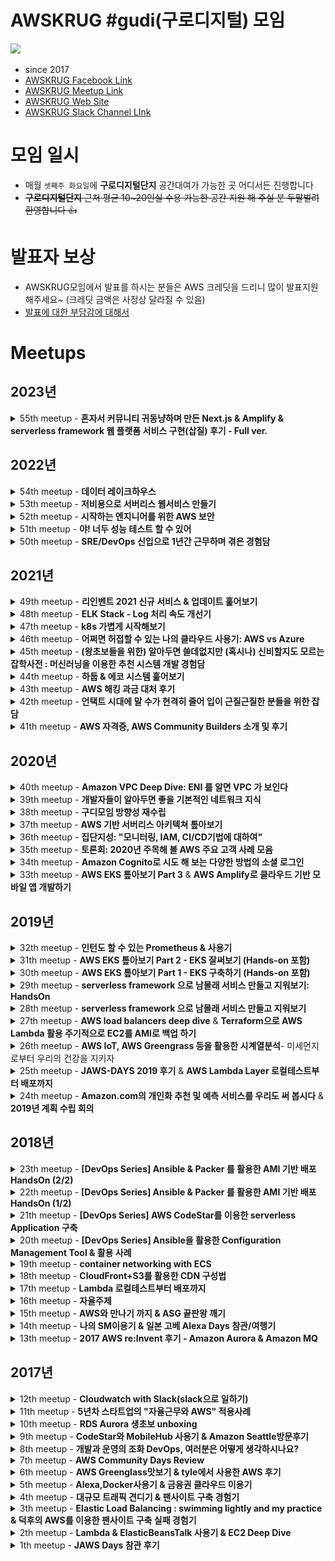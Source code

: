 <!-- markdownlint-disable-file -->
# AWSKRUG #gudi(구로디지털) 모임

<img src="images/awskrug_gudi_icon.png" width="350"/>

- since 2017
- [AWSKRUG Facebook Link](https://www.facebook.com/groups/awskrug/)
- [AWSKRUG Meetup Link](https://www.meetup.com/ko-KR/awskrug/)
- [AWSKRUG Web Site](http://www.awskr.org/)
- [AWSKRUG Slack Channel LInk](http://awskrug.slack.com)


# 모임 일시
  - 매월 `셋째주 화요일`에 **구로디지털단지** 공간대여가 가능한 곳 어디서든 진행합니다
  - ~~**구로디지털단지** 근처 평균 10~20인실 수용 가능한 공간 지원 해 주실 분 두팔벌려 환영합니다 👍~~

# 발표자 보상
  - AWSKRUG모임에서 발표를 하시는 분들은 AWS 크레딧을 드리니 많이 발표지원 해주세요~ (크레딧 금액은 사정상 달라질 수 있음)
  - [발표에 대한 부담감에 대해서](https://github.com/awskrug/gudi-group/issues/1)

# Meetups
## 2023년
<details>
  <summary>55th meetup - <b>혼자서 커뮤니티 귀동냥하며 만든 Next.js & Amplify & serverless framework 웹 플랫폼 서비스 구현(삽질) 후기 - Full ver.</b></summary>

  ### `55th meetup`
  - **주최**
    - [2023년 01월 25일 / 구트아카데미 3층 8강의실](https://www.meetup.com/ko-KR/awskrug/events/290976294/)
  - **주제**
    - 발표
      - [`박태성`](https://www.meetup.com/ko-KR/awskrug/members/184515293/)님 - [혼자서 커뮤니티 귀동냥하며 만든 Next.js & Amplify & serverless framework 웹 플랫폼 서비스 구현(삽질) 후기 - Full ver.](https://www.slideshare.net/TaeSeongPark2/nextjs-amplify-serverless-framework-full-ver)


  &nbsp;&nbsp;&nbsp;&nbsp;&nbsp;&nbsp;&nbsp;&nbsp;
  <img src="https://secure.meetupstatic.com/photos/event/3/9/d/9/highres_510134809.webp" width="350"/>
  <img src="https://secure.meetupstatic.com/photos/event/3/9/d/a/highres_510134810.webp" width="350"/>
  <br>
  &nbsp;&nbsp;&nbsp;&nbsp;&nbsp;&nbsp;&nbsp;&nbsp;
  <img src="https://secure.meetupstatic.com/photos/event/3/9/d/b/highres_510134811.webp" width="350"/>
  <img src="https://secure.meetupstatic.com/photos/event/3/9/d/f/highres_510134815.webp" width="350"/>
  <br>
  &nbsp;&nbsp;&nbsp;&nbsp;&nbsp;&nbsp;&nbsp;&nbsp;
  <img src="https://secure.meetupstatic.com/photos/event/3/9/d/e/highres_510134814.webp" width="350"/>
  <br>
</details>

## 2022년
<details>
  <summary>54th meetup - <b>데이터 레이크하우스</b></summary>

  ### `54th meetup`
  - **주최**
    - [2022년 11월 14일 / 동양미래대학교 6호관 110호](https://www.meetup.com/ko-KR/awskrug/events/289457416/)
  - **주제**
    - 발표
      - [`김정희`]()님 - [데이터 레이크하우스](./resources/221114_datalakehouse.pdf)


  &nbsp;&nbsp;&nbsp;&nbsp;&nbsp;&nbsp;&nbsp;&nbsp;
  <img src="https://secure.meetupstatic.com/photos/event/c/5/7/9/highres_508610553.webp" width="350"/>
  <img src="https://secure.meetupstatic.com/photos/event/c/5/7/8/highres_508610552.webp" width="350"/>
  <br>
  &nbsp;&nbsp;&nbsp;&nbsp;&nbsp;&nbsp;&nbsp;&nbsp;
  <img src="https://secure.meetupstatic.com/photos/event/c/5/7/a/highres_508610554.webp" width="350"/>
  <br>
</details>

<details>
  <summary>53th meetup - <b>저비용으로 서버리스 웹서비스 만들기</b></summary>

  ### `53th meetup`
  - **주최**
    - [2022년 10월 14일 / 구트아카데미 - 서울 구로구 시흥대로163길 33 주호타워 3층 8강의실](https://www.meetup.com/ko-KR/awskrug/events/288791780/)
  - **주제**
    - 발표
      - [`김한성`]()님 - [저비용으로 서버리스 웹서비스 만들기](./resources/221014_serverless_with_lowcost.pdf)


  &nbsp;&nbsp;&nbsp;&nbsp;&nbsp;&nbsp;&nbsp;&nbsp;
  <img src="https://secure.meetupstatic.com/photos/event/9/6/6/highres_507782406.jpeg" width="350"/>
  <img src="https://secure.meetupstatic.com/photos/event/9/6/4/highres_507782404.jpeg" width="350"/>
  <br>
  &nbsp;&nbsp;&nbsp;&nbsp;&nbsp;&nbsp;&nbsp;&nbsp;
  <img src="https://secure.meetupstatic.com/photos/event/9/6/a/600_507782410.jpeg" width="350"/>
  <img src="https://secure.meetupstatic.com/photos/event/a/d/5/600_507782773.jpeg" width="350"/>
  <br>
  &nbsp;&nbsp;&nbsp;&nbsp;&nbsp;&nbsp;&nbsp;&nbsp;
  <img src="https://secure.meetupstatic.com/photos/event/9/6/5/highres_507782405.jpeg" width="350"/>
  <br>
</details>

<details>
  <summary>52th meetup - <b>시작하는 엔지니어를 위한 AWS 보안</b></summary>

  ### `52th meetup`
  - **주최**
    - [2022년 7월 19일 / 구트아카데미 - 서울 구로구 시흥대로163길 33 주호타워 2층 3강의실](https://www.meetup.com/ko-KR/awskrug/events/286993904/)
  - **주제**
    - 발표
      - [`정태환`](https://linuxer.name/2020/07/linuxer/)님 - [시작하는 엔지니어를 위한 AWS 보안](./resources/AWS_security.pdf)


  &nbsp;&nbsp;&nbsp;&nbsp;&nbsp;&nbsp;&nbsp;&nbsp;
  <img src="https://secure.meetupstatic.com/photos/event/b/e/1/0/highres_505668656.jpeg" width="350"/>
  <img src="https://secure.meetupstatic.com/photos/event/b/e/0/c/600_505668652.jpeg" width="350"/>
  <br>
  &nbsp;&nbsp;&nbsp;&nbsp;&nbsp;&nbsp;&nbsp;&nbsp;
  <img src="https://secure.meetupstatic.com/photos/event/b/e/0/e/600_505668654.jpeg" width="350"/>
  <img src="https://secure.meetupstatic.com/photos/event/b/e/0/d/600_505668653.jpeg" width="350"/>
  <br>
</details>

<details>
  <summary>51th meetup - <b>야! 너두 성능 테스트 할 수 있어</b></summary>

  ### `51th meetup`
  - **주최**
    - [2022년 3월 15일 / Amazon Chime Online Meeting](https://www.meetup.com/ko-KR/awskrug/events/284421037/)
  - **주제**
    - 발표
      - [`김영익`](https://www.meetup.com/ko-KR/awskrug/members/246148128/)님 - [야! 너두 성능 테스트 할 수 있어](https://www.slideshare.net/youngick/ss-251345424)

</details>

<details>
  <summary>50th meetup - <b>SRE/DevOps 신입으로 1년간 근무하며 겪은 경험담</b></summary>

  ### `50th meetup`
  - **주최**
    - [2022년 1월 25일 / Amazon Chime Online Meeting](https://www.meetup.com/ko-KR/awskrug/events/283148129/)
  - **주제**
    - 발표
      - [`김주현`](https://www.meetup.com/ko-KR/awskrug/members/296136983/)님 - [SRE/DevOps 신입으로 1년간 근무하며 겪은 경험담](https://www.slideshare.net/JuhyunKim43/sredevops-1-251077918)

</details>

## 2021년
<details>
  <summary>49th meetup - <b>리인벤트 2021 신규 서비스 & 업데이트 훑어보기</b></summary>

  ### `49th meetup`
  - **주최**
    - [2021년 12월 21일 / Amazon Chime Online Meeting](https://www.meetup.com/ko-KR/awskrug/events/282395657/)
  - **주제**
    - 발표
      - [`정도현`](https://www.meetup.com/ko-KR/awskrug/members/216996214/)님 - [리인벤트 2021 신규 서비스 & 업데이트 훑어보기](https://aws.amazon.com/ko/blogs/korea/top-announcements-of-aws-reinvent-2021/)

</details>
<details>
  <summary>48th meetup - <b>ELK Stack - Log 처리 속도 개선기</b></summary>

  ### `48th meetup`
  - **주최**
    - [2021년 11월 16일 / Amazon Chime Online Meeting](https://www.meetup.com/ko-KR/awskrug/events/282011998/)
  - **주제**
    - 발표
      - [`심호진`](https://www.meetup.com/ko-KR/awskrug/members/249060449/)님 - [ELK Stack - Log 처리 속도 개선기](https://www.slideshare.net/StevenShim/how-to-improve-elk-log-pipeline-performance)

  &nbsp;&nbsp;&nbsp;&nbsp;&nbsp;&nbsp;&nbsp;&nbsp;
  <img src="https://secure.meetupstatic.com/photos/event/e/1/6/e/600_500277710.jpeg" width="350"/>
  <br>

</details>
<details>
  <summary>47th meetup - <b>k8s 가볍게 시작해보기</b></summary>

  ### `47th meetup`
  - **주최**
    - [2021년 10월 19일 / Amazon Chime Online Meeting](https://www.meetup.com/ko-KR/awskrug/events/281218896/)
  - **주제**
    - 발표
      - [`김주영`](https://www.meetup.com/ko-KR/awskrug/members/313519453/profile/)님 - [k8s 가볍게 시작해보기](./resources/2021-EKS-IMD-K8S-Overview.pdf)

</details>
<details>
  <summary>46th meetup - <b>어쩌면 허접할 수 있는 나의 클라우드 사용기: AWS vs Azure</b></summary>

  ### `46th meetup`
  - **주최**
    - [2021년 09월 14일 / Amazon Chime Online Meeting](https://www.meetup.com/ko-KR/awskrug/events/280508401/)
  - **주제**
    - 발표
      - [`김유신`](https://www.meetup.com/ko-KR/awskrug/members/294588200/profile/)님 - [어쩌면 허접할 수 있는 나의 클라우드 사용기: AWS vs Azure](https://www.slideshare.net/YoushinKim5/azure-aws-250195432)

</details>
<details>
  <summary>45th meetup - <b>(왕초보들을 위한) 알아두면 쓸데없지만 (혹시나) 신비할지도 모르는 잡학사전 : 머신러닝을 이용한 추천 시스템 개발 경험담</b></summary>

  ### `45th meetup`
  - **주최**
    - [2021년 08월 17일 / Amazon Chime Online Meeting](https://www.meetup.com/ko-KR/awskrug/events/279588385/)
  - **주제**
    - 발표
      - [`김영익`](https://www.meetup.com/ko-KR/awskrug/members/246148128/profile/)님 - [(왕초보들을 위한) 알아두면 쓸데없지만 (혹시나) 신비할지도 모르는 잡학사전 : 머신러닝을 이용한 추천 시스템 개발 경험담](https://www.slideshare.net/youngick/ss-249961635)

</details>
<details>
  <summary>44th meetup - <b>하둡 & 에코 시스템 훑어보기</b></summary>

  ### `44th meetup`
  - **주최**
    - [2021년 05월 18일 / Amazon Chime Online Meeting](https://www.meetup.com/ko-KR/awskrug/events/277788173/)
  - **주제**
    - 발표
      - [`김영익`](https://www.meetup.com/ko-KR/awskrug/members/246148128/profile/)님 - [하둡 & 에코 시스템 훑어보기](https://www.slideshare.net/youngick/hadoop-and-echosystem-2021)

</details>
<details>
  <summary>43th meetup - <b>AWS 해킹 과금 대처 후기</b></summary>

  ### `43th meetup`
  - **주최**
    - [2021년 04월 20일 / Amazon Chime Online Meeting](https://www.meetup.com/ko-KR/awskrug/events/277355762/)
  - **주제**
    - 발표
      - [`김종완`](https://www.meetup.com/ko-KR/awskrug/members/326658634/profile/)님 - [AWS 해킹 과금 대처 후기](https://www.slideshare.net/ssuserc5975d/aws-aws-246548280)
  - **모임 토론 자료**
    - [줍할만한 키워드와 정보가 공유된 슬라이드](https://docs.google.com/presentation/d/13arauU4c7kCPXEpJ6AIkHvqDnntaY7DDoZI8vdnE060/edit#slide=id.gd2e0c996b4_0_0)

</details>
<details>
  <summary>42th meetup - <b>언택트 시대에 말 수가 현격히 줄어 입이 근질근질한 분들을 위한 잡담</b></summary>

  ### `42th meetup`
  - **주최**
    - [2021년 03월 16일 / Amazon Chime Online Meeting](https://www.meetup.com/ko-KR/awskrug/events/276848045/)
  - **주제**
    - 업무경험을 윤택하게 해 주는 도구나 가구 추천
    - 재택근무를 하면서 나태해 지지 않게 일 하는 방법
    - 스터디의 동기부여를 얻는 방법
    - 구인 구직
    - 개발고민 상담
  - **모임 토론 자료**
    - [줍할만한 키워드와 정보가 공유된 슬라이드](https://drive.google.com/file/d/1Jqs_dBam9Ru_rCz-gkOHHZRFk8SrcvPS/view?usp=sharing)

</details>
<details>
  <summary>41th meetup - <b>AWS 자격증, AWS Community Builders 소개 및 후기</b></summary>

  ### `41th meetup`
  - **주최**
    - [2021년 02월 17일 / Amazon Chime Online Meeting](https://www.meetup.com/ko-KR/awskrug/events/276244891/)
  - **주제**
    1. 주제발표-1
        - [`류한진`](https://www.meetup.com/ko-KR/awskrug/members/217184134/)님 - AWS 자격증 살펴보기
    2. 라이트닝 토크-1
        - [`김태웅`](https://www.meetup.com/ko-KR/awskrug/members/249419691/)님 - AWS Solutions Acrhitect Associate 자격증 후기
    3. 주제발표-2
        - [`박태성`](https://www.meetup.com/ko-KR/awskrug/members/184515293/)님 - [AWS Community Builders 소개 & AWS Associate Developer 자격증 후기](https://geoseong.github.io/docs/aws/certified-dev-associate)
    4. 라이트닝 토크-2
        - [`류한진`](https://www.meetup.com/ko-KR/awskrug/members/217184134/)님 - AWS Advanced Networking specialty 자격증 후기
    5. 라이트닝 토크-3
        - [`정도현`](https://www.meetup.com/ko-KR/awskrug/members/216996214/)님 - AWSKRUG #cert 채널 및 [자격증 취득 모임](https://www.meetup.com/ko-KR/awskrug/events/276358190/) 소개

</details>


## 2020년
<details>
  <summary>40th meetup - <b>Amazon VPC Deep Dive: ENI 를 알면 VPC 가 보인다</b></summary>

  ### `40th meetup`
  - **주최**
    - [2020년 11월 17일 / Amazon Chime Online Meeting](https://www.meetup.com/ko-KR/awskrug/events/274484412/)
  - **주제**
    - 발표
      - [`김태우`](https://www.meetup.com/ko-KR/awskrug/members/281643910/profile/)님 - [Amazon VPC Deep Dive: ENI 를 알면 VPC 가 보인다](https://speakerdeck.com/twkiiim/amazon-vpc-deep-dive-eni-reul-almyeon-vpc-ga-boinda)

</details>
<details>
  <summary>39th meetup - <b>개발자들이 알아두면 좋을 기본적인 네트워크 지식</b></summary>

  ### `39th meetup`
  - **주최**
    - [2020년 10월 20일 / Amazon Chime Online Meeting](https://www.meetup.com/ko-KR/awskrug/events/273699098/)
  - **주제**
    - 발표
      - `서대호`님 - [개발자들이 알아두면 좋을 기본적인 네트워크 지식](https://docs.google.com/presentation/d/1oof9IUxEH_UahZbrbiZ5uUvHAotwS4-9_kVGvri1_Pw/edit?usp=sharing)

</details>
<details>
  <summary>38th meetup - <b>구디모임 방향성 재수립</b></summary>

  ### `38th meetup`
  - **주최**
    - [2020년 09월 10일 / Amazon Chime Online Meeting](https://www.meetup.com/ko-KR/awskrug/events/272930494/)
  - **주제**
    - 발표
      - [역대 구디모임 회고, 모임 방향에 대한 공지](https://docs.google.com/presentation/d/1TX25ZhEFwI_xvc8EWimzXeOlrRUN4vlO0NKTPQ8oSyo/edit?usp=sharing)
    - 자유토론
      - 네트워킹 및 다음 주제 논의: 라이브코딩, 패널토크, 삽질후기 등

    &nbsp;&nbsp;&nbsp;&nbsp;&nbsp;&nbsp;&nbsp;&nbsp;
    <img src="https://secure.meetupstatic.com/photos/event/8/1/f/b/600_492753275.jpeg" width="350"/>
    <img src="https://secure.meetupstatic.com/photos/event/8/1/f/d/600_492753277.jpeg" width="350"/>
    <br>
    &nbsp;&nbsp;&nbsp;&nbsp;&nbsp;&nbsp;&nbsp;&nbsp;
    <img src="https://secure.meetupstatic.com/photos/event/8/2/3/e/600_492753342.jpeg" width="350"/>
    <img src="https://secure.meetupstatic.com/photos/event/8/2/2/9/600_492753321.jpeg" width="350"/>
    <br>
</details>
<details>
  <summary>37th meetup - <b>AWS 기반 서버리스 아키텍쳐 톺아보기</b></summary>

  ### `37th meetup`
  - **주최**
    - [2020년 05월 19일 / Amazon Chime Online Meeting](https://www.meetup.com/ko-KR/awskrug/events/270600402/)
  - **주제**
    - 발표
      - [`김태우`](https://www.meetup.com/ko-KR/awskrug/members/281643910/profile/)님 - [AWS 기반 서버리스 아키텍쳐 톺아보기](https://dev.classmethod.jp/articles/awskrug-gudi-37-serverless/)
    - 자유토론
      - [Amplify API with Auth directive 스터디 문서](https://www.notion.so/geoseong/Auth-d5b57c8a5c8544f0a925b404fa302549)

  &nbsp;&nbsp;&nbsp;&nbsp;&nbsp;&nbsp;&nbsp;&nbsp;
  <img src="https://secure.meetupstatic.com/photos/event/e/2/b/7/600_490498039.jpeg" width="350"/>
  <img src="https://secure.meetupstatic.com/photos/event/e/2/b/8/600_490498040.jpeg" width="350"/>
  <br>
  &nbsp;&nbsp;&nbsp;&nbsp;&nbsp;&nbsp;&nbsp;&nbsp;
  <img src="https://secure.meetupstatic.com/photos/event/e/2/b/f/600_490498047.jpeg" width="350"/>
  <br>
</details>
<details>
  <summary>36th meetup - <b>집단지성: "모니터링, IAM, CI/CD기법에 대하여"</b></summary>

  ### `36th meetup`
  - **주최**
    - [2020년 04월 21일 / Amazon Chime Online Meeting](https://www.meetup.com/ko-KR/awskrug/events/269948676/)
  - **주제**
    - [집단지성: "모니터링, IAM, CI/CD기법에 대하여"](https://docs.google.com/presentation/d/1lhmNRqBNq0h2nw6ktvahASahy1rpqGm5RyjTpQ7V-kY/edit#slide=id.p)
      - 모니터링 스터디내용 공유와 사용기법에 대한 내용 공유
        - Mackerel (Slack@twkiiim)
        - O'Reilly SRE 책의 주요 내용 공유 (Slack@wonderwall)
        - 참여자 토론
          - 모니터링 서비스들 공유
      - IAM 사용기법
        - IAM Best Practices & 교차계정 접근법 공유 (Slack@PaPabongo)
        - 참여자 토론
          - Trusted Advisor, IAM의 Access Analyzer에 대한 토론
      - CI/CD 구축기법
        - 사내 BitBucket Pipeline 세팅 및 구축법 공유 (Slack@geoseong)
        - BitBucket Pipeline 배포법 공유 (Slack@yunzema)
          - Vue Frontend AWS S3 배포
          - AWS ECR Docker Image Push
        - 참여자 토론
          - Git 협업방법
      - 자유토론
        - Serverless & CDK
          - [Nordic Serverless - AWS CDK and Amazon EventBridge](https://www.youtube.com/watch?v=31l3T-e0Voc)
          - [Full Stack Development in the Era of Serverless Computing: Nader Dabit](https://egghead.io/lessons/egghead-egghead-talks-full-stack-development-in-the-era-of-serverless-computing)
        - AWS 스터디 자료
          - [classmethod: 일본어버전이지만 한국어 번역이 용이함](https://dev.classmethod.jp/)

</details>
<details>
  <summary>35th meetup - <b>토론회: 2020년 주목해 볼 AWS 주요 고객 사례 모음</b></summary>

  ### `35th meetup`
  - **주최**
    - [2020년 03월 17일 / Amazon Chime Online Meeting](https://www.meetup.com/ko-KR/awskrug/events/269376958/)
  - **주제**
    - [토론회: "2020년 주목해 볼 AWS 주요 고객 사례 모음"](https://aws.amazon.com/ko/blogs/korea/2019-customer-cases/)
      - AWS의 블로그 내용을 훑어보고 참가자들의 관심사에 따라 내용 중 하나를 즉흥적으로 정하여 토론

</details>
<details>
  <summary>34th meetup - <b>Amazon Cognito로 시도 해 보는 다양한 방법의 소셜 로그인</b></summary>

  ### `34th meetup`
  - **주최**
    - [2020년 02월 18일 / 서울특별시 구로구 디지털로26길 123 지플러스타워 14층 플레이오토 세미나실](https://www.meetup.com/ko-KR/awskrug/events/268558188/)
  - **주제**
    - 발표
      - [`박태성`](https://www.meetup.com/ko-KR/awskrug/members/184515293/profile)님 - [Amazon Cognito로 시도 해 보는 다양한 방법의 소셜 로그인](https://medium.com/@parkopp/amazon-cognito%EB%A1%9C-%EC%8B%9C%EB%8F%84-%ED%95%B4-%EB%B3%B4%EB%8A%94-%EB%8B%A4%EC%96%91%ED%95%9C-%EB%B0%A9%EB%B2%95%EC%9D%98-%EC%86%8C%EC%85%9C-%EB%A1%9C%EA%B7%B8%EC%9D%B8-f81fa00b8c2e)

  &nbsp;&nbsp;&nbsp;&nbsp;&nbsp;&nbsp;&nbsp;&nbsp;
  <img src="https://secure.meetupstatic.com/photos/event/7/e/5/c/600_489152348.jpeg" width="200"/>
  <img src="https://secure.meetupstatic.com/photos/event/7/e/5/a/600_489152346.jpeg" width="350"/>
  <br>
  &nbsp;&nbsp;&nbsp;&nbsp;&nbsp;&nbsp;&nbsp;&nbsp;
  <img src="https://secure.meetupstatic.com/photos/event/7/e/5/6/600_489152342.jpeg" width="800"/>
  <br>
  &nbsp;&nbsp;&nbsp;&nbsp;&nbsp;&nbsp;&nbsp;&nbsp;
  <img src="https://secure.meetupstatic.com/photos/event/7/e/5/2/600_489152338.jpeg" width="600"/>
  <br>
</details>
<details>
  <summary>33th meetup - <b>AWS EKS 톺아보기 Part 3</b> & <b>AWS Amplify로 클라우드 기반 모바일 앱 개발하기</b></summary>

  ### `33th meetup`
  - **주최**
    - [2020년 01월 22일 / 서울특별시 구로구 디지털로26길 123 지플러스타워 14층 플레이오토 세미나실](https://www.meetup.com/ko-KR/awskrug/events/267715088/)
  - **주제**
    - 발표
      - [`심호진`](https://www.meetup.com/ko-KR/awskrug/members/249060449/)님 - [AWS EKS 톺아보기 Part 3](https://github.com/stevenshim/eks-hands-on/blob/master/description/part3)
      - [`박태성`](https://www.meetup.com/ko-KR/awskrug/members/184515293/profile)님 - [AWS Amplify로 클라우드 기반 모바일 앱 개발하기](https://github.com/geoseong/study-amplify-with-react-native)

  &nbsp;&nbsp;&nbsp;&nbsp;&nbsp;&nbsp;&nbsp;&nbsp;
  <img src="https://secure.meetupstatic.com/photos/event/b/c/0/a/600_488388138.jpeg" width="350"/>
  <img src="https://secure.meetupstatic.com/photos/event/b/c/1/8/600_488388152.jpeg" width="350"/>
  <br>
  &nbsp;&nbsp;&nbsp;&nbsp;&nbsp;&nbsp;&nbsp;&nbsp;
  <img src="https://secure.meetupstatic.com/photos/event/b/c/1/b/600_488388155.jpeg" width="800"/>
  <br>
  &nbsp;&nbsp;&nbsp;&nbsp;&nbsp;&nbsp;&nbsp;&nbsp;
  <img src="https://secure.meetupstatic.com/photos/event/b/c/1/c/600_488388156.jpeg" width="350"/>
  <img src="https://secure.meetupstatic.com/photos/event/b/c/1/d/600_488388157.jpeg" width="350"/>
  <br>
  &nbsp;&nbsp;&nbsp;&nbsp;&nbsp;&nbsp;&nbsp;&nbsp;
  <img src="https://secure.meetupstatic.com/photos/event/b/c/1/e/600_488388158.jpeg" width="350"/>
  <br>
  &nbsp;&nbsp;&nbsp;&nbsp;&nbsp;&nbsp;&nbsp;&nbsp;
  <img src="https://secure.meetupstatic.com/photos/event/b/c/1/f/600_488388159.jpeg" width="800"/>
  <br>
</details>

## 2019년
<details>
  <summary>32th meetup - <b>인턴도 할 수 있는 Prometheus & 사용기</b></summary>

  ### `32th meetup`
  - **주최**
    - [2019년 11월 12일 / 서울특별시 구로구 디지털로26길 123 지플러스타워 14층 플레이오토 세미나실](https://www.meetup.com/ko-KR/awskrug/events/266039576/)
  - **주제**
    - 발표
      - [`한상효`](https://www.meetup.com/ko-KR/awskrug/members/267185743/profile/)님 - [인턴도 할 수 있는 Prometheus & 사용기](https://www.slideshare.net/SangHyoHan1/awskrug-prometheus-sanghyo-han)

  &nbsp;&nbsp;&nbsp;&nbsp;&nbsp;&nbsp;&nbsp;&nbsp;
  <img src="https://secure.meetupstatic.com/photos/event/2/a/0/600_486600672.jpeg" width="350"/>
  <img src="https://secure.meetupstatic.com/photos/event/2/a/9/600_486600681.jpeg" width="200"/>
  <br>
  &nbsp;&nbsp;&nbsp;&nbsp;&nbsp;&nbsp;&nbsp;&nbsp;
  <img src="https://secure.meetupstatic.com/photos/event/2/a/a/600_486600682.jpeg" width="350"/>
  <img src="https://secure.meetupstatic.com/photos/event/2/a/b/600_486600683.jpeg" width="350"/>
  &nbsp;&nbsp;&nbsp;&nbsp;&nbsp;&nbsp;&nbsp;&nbsp;
  <img src="https://secure.meetupstatic.com/photos/event/2/a/c/600_486600684.jpeg" width="350"/>
</details>
<details>
  <summary>31th meetup - <b>AWS EKS 톺아보기 Part 2 - EKS 잘써보기 (Hands-on 포함)</b></summary>

  ### `31th meetup`
  - **주최**
    - [2019년 10월 18일 / 서울특별시 구로구 디지털로26길 123 지플러스타워 14층 플레이오토 세미나실](https://www.meetup.com/ko-KR/awskrug/events/265497395/)
  - **주제**
    - 발표
      - [`심호진`](https://www.meetup.com/ko-KR/awskrug/members/249060449/)님 - [AWS EKS 톺아보기 Part 2 - EKS 잘써보기 (Hands-on 포함)](https://github.com/stevenshim/eks-hands-on/tree/master/description/part2)

  &nbsp;&nbsp;&nbsp;&nbsp;&nbsp;&nbsp;&nbsp;&nbsp;
  <img src="https://secure.meetupstatic.com/photos/event/b/2/9/3/600_485865715.jpeg" width="350"/>
  <img src="https://secure.meetupstatic.com/photos/event/b/2/9/1/600_485865713.jpeg" width="200"/>
  <br>
  &nbsp;&nbsp;&nbsp;&nbsp;&nbsp;&nbsp;&nbsp;&nbsp;
  <img src="https://secure.meetupstatic.com/photos/event/b/2/8/e/600_485865710.jpeg" width="350"/>
  <img src="https://secure.meetupstatic.com/photos/event/b/2/8/c/600_485865708.jpeg" width="350"/>
  &nbsp;&nbsp;&nbsp;&nbsp;&nbsp;&nbsp;&nbsp;&nbsp;
  <img src="https://secure.meetupstatic.com/photos/event/b/2/8/9/600_485865705.jpeg" width="350"/>
  <img src="https://secure.meetupstatic.com/photos/event/6/f/6/0/600_485848512.jpeg" width="350"/>
  &nbsp;&nbsp;&nbsp;&nbsp;&nbsp;&nbsp;&nbsp;&nbsp;
  <img src="https://secure.meetupstatic.com/photos/event/b/2/8/8/600_485865704.jpeg" width="350"/>
  <img src="https://secure.meetupstatic.com/photos/event/b/2/9/0/600_485865712.jpeg" width="200"/>
</details>
<details>
  <summary>30th meetup - <b>AWS EKS 톺아보기 Part 1 - EKS 구축하기 (Hands-on 포함)</b></summary>

  ### `30th meetup`
  - **주최**
    - [2019년 9월 17일 / 서울특별시 구로구 디지털로26길 123 지플러스타워 14층 플레이오토 세미나실](https://www.meetup.com/ko-KR/awskrug/events/264512802/)
  - **주제**
    - 발표
      - [`심호진`](https://www.meetup.com/ko-KR/awskrug/members/249060449/)님 - [AWS EKS 톺아보기 Part 1 - EKS 구축하기 (Hands-on 포함)](https://github.com/stevenshim/eks-hands-on/tree/master/description/part1)

  &nbsp;&nbsp;&nbsp;&nbsp;&nbsp;&nbsp;&nbsp;&nbsp;
  <img src="https://secure.meetupstatic.com/photos/event/d/e/6/f/600_484976943.jpeg" width="350"/>
  <img src="https://secure.meetupstatic.com/photos/event/d/e/7/0/600_484976944.jpeg" width="350"/>
  <br>
  &nbsp;&nbsp;&nbsp;&nbsp;&nbsp;&nbsp;&nbsp;&nbsp;
  <img src="https://secure.meetupstatic.com/photos/event/d/e/7/2/600_484976946.jpeg" width="200"/>
</details>
<details>
  <summary>29th meetup - <b>serverless framework 으로 남몰래 서비스 만들고 지워보기: HandsOn</b></summary>

  ### `29th meetup`
  - **주최**
    - [2019년 8월 20일 / 서울특별시 구로구 디지털로26길 123 지플러스타워 14층 플레이오토 세미나실](https://www.meetup.com/ko-KR/awskrug/events/263641033/)
  - **주제**
    - 발표
      - [`박태성`](https://www.meetup.com/ko-KR/awskrug/members/184515293/)님 - [serverless framework으로 남몰래 서비스 만들고 지워보기: HandsOn](https://github.com/geoseong/serverless-study/blob/master/docs/handson.md)
</details>
<details>
  <summary>28th meetup - <b>serverless framework 으로 남몰래 서비스 만들고 지워보기</b></summary>

  ### `28th meetup`
  - **주최**
    - [2019년 7월 16일 / 서울특별시 구로구 디지털로26길 123 지플러스타워 14층 플레이오토 세미나실](https://www.meetup.com/ko-KR/awskrug/events/262726764/)
  - **주제**
    - 발표
      - [`박태성`](https://www.meetup.com/ko-KR/awskrug/members/184515293/)님 - [serverless framework으로 남몰래 서비스 만들고 지워보기](https://www.slideshare.net/TaeSeongPark2/awskrug-serverless-framework)

  &nbsp;&nbsp;&nbsp;&nbsp;&nbsp;&nbsp;&nbsp;&nbsp;
  <img src="https://secure.meetupstatic.com/photos/event/7/6/e/9/600_483210441.jpeg" width="300"/>
  <img src="https://secure.meetupstatic.com/photos/event/7/f/d/c/600_483152732.jpeg" width="350"/>
  <br>
  &nbsp;&nbsp;&nbsp;&nbsp;&nbsp;&nbsp;&nbsp;&nbsp;
  <img src="https://secure.meetupstatic.com/photos/event/1/f/2/0/600_483187968.jpeg" width="350"/>
  <img src="https://secure.meetupstatic.com/photos/event/3/8/f/f/600_483194591.jpeg" width="350"/>
  <br>
  &nbsp;&nbsp;&nbsp;&nbsp;&nbsp;&nbsp;&nbsp;&nbsp;
  <img src="https://secure.meetupstatic.com/photos/event/3/9/0/6/600_483194598.jpeg" width="350"/>
  <img src="https://secure.meetupstatic.com/photos/event/3/9/0/1/600_483194593.jpeg" width="350"/>
  <br>
  &nbsp;&nbsp;&nbsp;&nbsp;&nbsp;&nbsp;&nbsp;&nbsp;
  <img src="https://secure.meetupstatic.com/photos/event/3/9/0/3/600_483194595.jpeg" width="#00"/>
</details>


<details>
  <summary>27th meetup - <b>AWS load balancers deep dive</b> & <b>Terraform으로 AWS Lambda 활용 주기적으로 EC2를 AMI로 백업 하기</b></summary>

  ### `27th meetup`
  - **주최**
    - [2019년 6월 11일 / 서울특별시 동작구 여의대방로 112 농심신대방사옥(도연관) 11층 대회의실](https://www.meetup.com/ko-KR/awskrug/events/261639589/)
  - **주제**
    - 발표
      - [`하수용`](https://www.meetup.com/ko-KR/awskrug/members/232491796/)님 - [AWS load balancers deep dive](https://www.slideshare.net/hasuyoung1/aws-load-balancers-deep-diveawskrug)
      - [`심호진`](https://www.meetup.com/ko-KR/awskrug/members/249060449/)님 - [Terraform으로 AWS Lambda 활용 주기적으로 EC2를 AMI로 백업 하기](https://github.com/stevenshim/lambda_ami_backup)

  &nbsp;&nbsp;&nbsp;&nbsp;&nbsp;&nbsp;&nbsp;&nbsp;
  <img src="https://secure.meetupstatic.com/photos/event/2/f/1/600_482160753.jpeg" width="350"/>
  <img src="https://secure.meetupstatic.com/photos/event/2/f/a/600_482160762.jpeg" width="350"/>
  <br>
  &nbsp;&nbsp;&nbsp;&nbsp;&nbsp;&nbsp;&nbsp;&nbsp;
  <img src="https://secure.meetupstatic.com/photos/event/3/3/c/600_482160828.jpeg" width="350"/>
</details>

<details>
  <summary>26th meetup - <b>AWS IoT, AWS Greengrass 등을 활용한 시계열분석</b>- 미세먼지로부터 우리의 건강을 지키자</summary>

  ### `26th meetup`
  - **주최**
    - [2019년 5월 14일 / 서울특별시 동작구 여의대방로 112 농심신대방사옥(도연관) 11층 대회의실](https://www.meetup.com/ko-KR/awskrug/events/260907200/)
  - **주제**
    - 발표
      - [`이해성`](https://www.meetup.com/ko-KR/awskrug/members/149507882/)님 - [AWS IoT, AWS Greengrass 등을 활용한 시계열분석 - 미세먼지로부터 우리의 건강을 지키자](https://www.slideshare.net/StephenHaesungLee/aws-iot-aws-greengrass-for-time-series-analysis-english-ver?from_m_app=ios)
        - 발표 참고자료: [`Jupyter viewer(GitHub)`](https://nbviewer.jupyter.org/github/leehaesung/seoul_weather_twitter_Analysis/blob/master/01_files/SeoulWeather_pm2p5c_csv.ipynb)
    - 자발적인 뒷풀이타임 🍗🍻

  &nbsp;&nbsp;&nbsp;&nbsp;&nbsp;&nbsp;&nbsp;&nbsp;
  <img src="https://secure.meetupstatic.com/photos/event/f/3/8/600_481323896.jpeg" width="350"/>
  <img src="https://secure.meetupstatic.com/photos/event/f/3/b/600_481323899.jpeg" width="350"/>
  <br>
  &nbsp;&nbsp;&nbsp;&nbsp;&nbsp;&nbsp;&nbsp;&nbsp;
  <img src="https://secure.meetupstatic.com/photos/event/f/5/c/600_481323932.jpeg" width="350"/>
  <img src="https://secure.meetupstatic.com/photos/event/f/5/d/600_481323933.jpeg" width="350"/>
  &nbsp;&nbsp;&nbsp;&nbsp;&nbsp;&nbsp;&nbsp;&nbsp;
  <img src="https://secure.meetupstatic.com/photos/event/f/5/e/600_481323934.jpeg" width="350"/>
</details>

<details>
  <summary>25th meetup - <b>JAWS-DAYS 2019 후기</b> & <b>AWS Lambda Layer 로컬테스트부터 배포까지</b></summary>

  ### `25th meetup`
  - **주최**
    - [2019년 3월 12일 / 서울 구로구 디지털로26길 72 서울창업지원센터(서울IoT센터) 4층 중회의실](https://www.meetup.com/ko-KR/awskrug/events/259494614/)
  - **주제**
    - 발표
      - [`김현민`](https://www.meetup.com/ko-KR/awskrug/members/194461433/)님 - [JAWS-DAYS 2019 후기]()
      - [`박태성`](https://www.meetup.com/ko-KR/awskrug/members/194461433/)님 - [AWS Lambda Layer 로컬테스트부터 배포까지](https://www.slideshare.net/TaeSeongPark2/awskrug-aws-lambda-layer-136031255)
    - 자발적인 뒷풀이타임 🍣🍻

  &nbsp;&nbsp;&nbsp;&nbsp;&nbsp;&nbsp;&nbsp;&nbsp;
  <img src="https://secure.meetupstatic.com/photos/event/4/2/a/8/600_479417064.jpeg" width="350"/>
  <img src="https://secure.meetupstatic.com/photos/event/4/2/a/5/600_479417061.jpeg" width="350"/>
  <br>
  &nbsp;&nbsp;&nbsp;&nbsp;&nbsp;&nbsp;&nbsp;&nbsp;
  <img src="https://scontent-icn1-1.xx.fbcdn.net/v/t1.0-9/53525886_10213822219805944_7808256458297966592_n.jpg?_nc_cat=110&_nc_ht=scontent-icn1-1.xx&oh=e76172ffa8a0b2c887173d38ae08902d&oe=5D268993" width="350"/>
  <img src="https://scontent-icn1-1.xx.fbcdn.net/v/t1.0-9/54279493_2124094000992467_1737924822307962880_n.jpg?_nc_cat=108&_nc_ht=scontent-icn1-1.xx&oh=b610ab4d10e453a38432910fcb32700c&oe=5D11BD81" width="350"/>
</details>

<details>
  <summary>24th meetup - <b>Amazon.com의 개인화 추천 및 예측 서비스를 우리도 써 봅시다</b> & <b>2019년 계획 수립 회의</b></summary>

  ### `24th meetup`
  - **주최**
    - [2019년 2월 12일 / 서울 구로구 디지털로26길 72 서울창업지원센터(서울IoT센터) 4층 중회의실](https://www.meetup.com/ko-KR/awskrug/events/258745827/)
  - **주제**
    - 발표
      - [`심호진`](https://www.meetup.com/ko-KR/awskrug/members/249060449/)님 - [Amazon.com의 개인화 추천 및 예측 서비스를 우리도 써 봅시다](https://www.slideshare.net/awskr/amazoncom-129165538)
    - 2019년 계획 수립 회의
      - 구디모임 회원분들이 앞으로 관심있어 하는 분야 파악 및 그에 대한 방향성에 대한 논의가 이루어졌습니다.

  &nbsp;&nbsp;&nbsp;&nbsp;&nbsp;&nbsp;&nbsp;&nbsp;
  <img src="https://secure.meetupstatic.com/photos/event/3/f/e/2/600_478636354.jpeg" width="350"/>
</details>

## 2018년
<details>
  <summary>23th meetup - <b>[DevOps Series] Ansible & Packer 를 활용한 AMI 기반 배포 HandsOn (2/2)</b></summary>

  ### `23th meetup`
  - **주최**
    - [2018년 12월 11일 / 서울 구로구 디지털로26길 72 서울창업지원센터(서울IoT센터) 4층 중회의실](https://www.meetup.com/ko-KR/awskrug/events/256928968/)
  - **주제**
    - 발표
      - [`심호진`](https://www.meetup.com/ko-KR/awskrug/members/249060449/)님 - [Ansible & Packer 를 활용한 AMI 기반 배포 HandsOn (2/2)](https://github.com/stevenshim/ansible-packer-hands-on)
    - **2018년 마지막 모임**
      - 즐거운 치맥타임 🍻🍗

  &nbsp;&nbsp;&nbsp;&nbsp;&nbsp;&nbsp;&nbsp;&nbsp;
  <img src="https://secure.meetupstatic.com/photos/event/8/f/e/5/600_477036837.jpeg" width="350"/>
  <img src="https://secure.meetupstatic.com/photos/event/8/f/e/a/600_477036842.jpeg" width="350"/>
  <br>
  &nbsp;&nbsp;&nbsp;&nbsp;&nbsp;&nbsp;&nbsp;&nbsp;
  <img src="https://secure.meetupstatic.com/photos/event/8/f/e/b/600_477036843.jpeg" width="350"/>
</details>

<details>
  <summary>22th meetup - <b>[DevOps Series] Ansible & Packer 를 활용한 AMI 기반 배포 HandsOn (1/2)</b></summary>

  ### `22th meetup`
  - **주최**
    - [2018년 11월 13일 / 서울 구로구 디지털로26길 72 서울창업지원센터(서울IoT센터) 4층 중회의실](https://www.meetup.com/ko-KR/awskrug/events/256197701/)
  - **주제**
    - 발표
      - [`심호진`](https://www.meetup.com/ko-KR/awskrug/members/249060449/)님 - [Ansible & Packer 를 활용한 AMI 기반 배포 HandsOn (1/2)](https://github.com/stevenshim/ansible-packer-hands-on)
  
  &nbsp;&nbsp;&nbsp;&nbsp;&nbsp;&nbsp;&nbsp;&nbsp;
  <img src="https://secure.meetupstatic.com/photos/event/a/7/b/5/600_476322933.jpeg" width="350"/>
  <img src="https://secure.meetupstatic.com/photos/event/a/7/b/6/600_476322934.jpeg" width="350"/>
</details>

<details>
  <summary>21th meetup - <b>[DevOps Series] AWS CodeStar를 이용한 serverless Application 구축</b></summary>

  ### `21th meetup`
  - **주최**
    - [2018년 10월 16일 / 서울 구로구 디지털로26길 72 서울창업지원센터(서울IoT센터) 4층 중회의실](https://www.meetup.com/ko-KR/awskrug/events/255357068/)
  - **주제**
    - 발표
      - [`박태성`](https://www.meetup.com/ko-KR/awskrug/members/184515293/)님 - [AWS CodeStar를 이용한 serverless Application 구축](https://www.slideshare.net/TaeSeongPark2/awskrug-aws-codestar-serverless-application)

  &nbsp;&nbsp;&nbsp;&nbsp;&nbsp;&nbsp;&nbsp;&nbsp;
  <img src="images/guro-21_1.jpg" width="350"/>
  <img src="images/guro-21_2.jpg" width="350"/>
</details>

<details>
  <summary>20th meetup - <b>[DevOps Series] Ansible을 활용한 Configuration Management Tool & 활용 사례</b></summary>

  ### `20th meetup`
  - **주최**
    - [2018년 9월 18일 / 서울 구로구 디지털로26길 72 서울창업지원센터(서울IoT센터) 4층 중회의실](https://www.meetup.com/ko-KR/awskrug/events/254435002/)
  - **주제**
    - 발표
      - [`심호진`](https://www.meetup.com/ko-KR/awskrug/members/249060449/)님 - [Ansible을 활용한 Configuration Management Tool & 활용 사례](https://www.slideshare.net/StevenShim/ansible-configuration-management-tool-115582091)

  &nbsp;&nbsp;&nbsp;&nbsp;&nbsp;&nbsp;&nbsp;&nbsp;
  <img src="images/guro-20_1.jpg" width="350"/>
  <img src="images/guro-20_2.jpg" width="350"/>
</details>

<details>
  <summary>19th meetup - <b>container networking with ECS</b></summary>

  ### `19th meetup`
  - **주최**
    - [2018년 7월 24일 / 서울 구로구 디지털로26길 72 서울창업지원센터(서울IoT센터) 4층 중회의실](https://www.meetup.com/ko-KR/awskrug/events/252919658/)
  - **주제**
    - 발표
      - [`류한진`](https://www.meetup.com/ko-KR/awskrug/members/217184134/)님 - container networking with ECS
    - **상반기 회식**
      - 치맥 파티 🍻🍗

  &nbsp;&nbsp;&nbsp;&nbsp;&nbsp;&nbsp;&nbsp;&nbsp;
  <img src="images/guro-19_1.jpeg" width="350"/>
</details>

<details>
  <summary>18th meetup - <b>CloudFront+S3를 활용한 CDN 구성법</b></summary>

  ### `18th meetup`
  - **주최**
    - [2018년 6월 18일 / 서울 구로구 디지털로26길 72 서울창업지원센터(서울IoT센터) 4층 중회의실](https://www.meetup.com/ko-KR/awskrug/events/251465327/)
  - **주제**
    - 발표
      - [`방신철`](https://www.meetup.com/ko-KR/awskrug/members/254952771/)님 - [CloudFront+S3를 활용한 CDN 구성법, 간단하게 CDN을 활용한 이미지 불러오는 실습까지~!](https://github.com/BangShinChul/AWS-CloudFront-S3)
</details>

<details>
  <summary>17th meetup - <b>Lambda 로컬테스트부터 배포까지</b></summary>

  ### `17th meetup`
  - **주최**
    - [2018년 5월 15일 / 서울 구로구 디지털로26길 72 서울창업지원센터(서울IoT센터) 4층 중회의실](https://www.meetup.com/ko-KR/awskrug/events/250393682/)
  - **주제**
    - 발표
      - [`박태성`](https://www.meetup.com/ko-KR/awskrug/members/184515293/)님 - [Lambda 로컬테스트부터 배포까지](https://www.slideshare.net/TaeSeongPark2/awskruglambda)
</details>

<details>
  <summary>16th meetup - <b>자율주제</b></summary>

  ### `16th meetup`
  - **주최**
    - [2018년 4월 24일 / 서울 구로구 디지털로26길 72 서울창업지원센터(서울IoT센터) 4층 중회의실](https://www.meetup.com/ko-KR/awskrug/events/249765339/)
  - **주제**
    - 발표
      - [`신새봄`](https://www.meetup.com/ko-KR/awskrug/members/244752382/)님 - 새로운 사업구상에 끼어 있는 AWS
</details>

<details>
  <summary>15th meetup - <b>AWS와 만나기 까지 & ASG 끝판왕 깨기</b></summary>

  ### `15th meetup`
  - **주최**
    - [2018년 3월 20일 / 서울 구로구 디지털로26길 72 서울창업지원센터(서울IoT센터) 4층 중회의실](https://www.meetup.com/ko-KR/awskrug/events/248466766/)
  - **주제**
    - 발표
      - [`이재구`](https://www.meetup.com/ko-KR/awskrug/members/244206255/)님 - AWS와 만나기 까지
      - [`이영경`](https://www.meetup.com/ko-KR/awskrug/members/221866187/)님 - [ASG 끝판왕 깨기](http://sori-nori.gitlab.io/youngkyung-done/ASG-1/)

  &nbsp;&nbsp;&nbsp;&nbsp;&nbsp;&nbsp;&nbsp;&nbsp;
  <img src="images/guro-15_1.jpeg" width="350"/>
  <img src="images/guro-15_2.jpeg" width="350"/>
</details>

<details>
  <summary>14th meetup - <b>나의 SM이용기 & 일본 고베 Alexa Days 참관/여행기</b></summary>

  ### `14th meetup`
  - **주최**
    - [2018년 2월 20일 / 서울특별시 금천구 가산디지털1로 168 우림라이온스밸리 A동 612호 창의지대 회의실](https://www.meetup.com/ko-KR/awskrug/events/247268216/)
  - **주제**
    - 발표
      - [`장강홍`](https://www.meetup.com/ko-KR/awskrug/members/224352392/)님 - [나의 SM이용기](https://drive.google.com/open?id=1KH4-Eqrn1pH_0jlhd-LsFe9gZcwUfWIG)
      - [`김현민`](https://www.meetup.com/ko-KR/awskrug/members/194461433/)님 - 일본 고베 Alexa Days 참관/여행기 (부제 ~AWS와 함께한 세미나~)
</details>

<details>
  <summary>13th meetup - <b>2017 AWS re:Invent 후기 - Amazon Aurora & Amazon MQ</b></summary>

  ### `13th meetup`
  - **주최**
    - [2018년 1월 17일 / 서울 서대문구 연희로2길 62 한빛미디어 A동 2층 <한빛강의실 20>](https://www.meetup.com/ko-KR/awskrug/events/246703948/)
  - **주제**
    - 발표
      - [`김영헌`](https://www.meetup.com/ko-KR/awskrug/members/222799421/)님 - 2017 AWS re:Invent recap: Amazon Aurora
      - [`장준엽`](https://www.meetup.com/ko-KR/awskrug/members/222640239/)님 - 2017 re:Invent 신규 서비스 사용기 - Amazon MQ
</details>

## 2017년
<details>
  <summary>12th meetup - <b>Cloudwatch with Slack(slack으로 일하기)</b></summary>

  ### `12th meetup`
  - **주최**
    - [2017년 11월 21일 / 서울특별시 구로구 디지털로 33길 12, 우림 e 비즈 2차 202호 ((주)이오 에스엔씨(IO S&C))](https://www.meetup.com/ko-KR/awskrug/events/245226473/)
  - **주제**
    - 발표
      - [`류한진`](https://www.meetup.com/ko-KR/awskrug/members/217184134/)님 - [Cloudwatch with Slack(slack으로 일하기)](https://docs.google.com/presentation/d/e/2PACX-1vRqZexRpVH6W-filJJqUyaGRWZfBk94niotptPYHmqkgmnZQk0_dI1B3w7id_MvhYNcpeu134O8uirt/pub?start=false&loop=false&delayms=60000&slide=id.p)

  &nbsp;&nbsp;&nbsp;&nbsp;&nbsp;&nbsp;&nbsp;&nbsp;
  <img src="images/guro-12_1.jpeg" width="350"/>
  <img src="images/guro-12_2.jpeg" width="350"/>
</details>

<details>
  <summary>11th meetup - <b>5년차 스타트업의 "자율근무와 AWS" 적용사례</b></summary>

  ### `11th meetup`
  - **주최**
    - [2017년 10월 24일 / 서울특별시 구로구 디지털로 33길 12, 우림 e 비즈 2차 202호 ((주)이오 에스엔씨(IO S&C))](https://www.meetup.com/ko-KR/awskrug/events/244305778/)
  - **주제**
    - 발표
      - [`박민준`](https://www.meetup.com/ko-KR/awskrug/members/225821213/)님 - 5년차 스타트업의 "자율근무와 AWS" 적용사례
</details>

<details>
  <summary>10th meetup - <b>RDS Aurora 생초보 unboxing</b></summary>

  ### `10th meetup`
  - **주최**
    - [2017년 9월 26일 / 서울특별시 구로구 디지털로 33길 12, 우림 e 비즈 2차 202호 ((주)이오 에스엔씨(IO S&C))](https://www.meetup.com/ko-KR/awskrug/events/243387487/)
  - **주제**
    - 발표
      - [`김창겸`](https://www.meetup.com/ko-KR/awskrug/members/221873245/)님 - [RDS Aurora 생초보 unboxing](https://www.slideshare.net/changkyumkim/rds-aurora-unboxing-80367207)

  &nbsp;&nbsp;&nbsp;&nbsp;&nbsp;&nbsp;&nbsp;&nbsp;
 <img src="images/guro-10_1.jpeg" width="350"/>
</details>

<details>
  <summary>9th meetup - <b>CodeStar와 MobileHub 사용기 & Amazon Seattle방문후기</b></summary>

  ### `9th meetup`
  - **주최**
    - [2017년 9월 5일 / 서울특별시 구로구 디지털로 33길 12, 우림 e 비즈 2차 202호 ((주)이오 에스엔씨(IO S&C))](https://www.meetup.com/ko-KR/awskrug/events/242911924/)
  - **주제**
    - 발표
      - [`강효진`](https://www.meetup.com/ko-KR/awskrug/members/221900557/)님 - [AWS DevOps 준비운동 - CodeStar와 MobileHub으로 보는 웹과 모바일의 개발/운영 비교](https://www.slideshare.net/kaojinz/aws-codestar-aws-mobilehub)
      - [`김영헌`](https://www.meetup.com/ko-KR/awskrug/members/222799421/)님 - Amazon-시애틀 방문(여행) 후기
</details>

<details>
  <summary>8th meetup - <b>개발과 운영의 조화 DevOps, 여러분은 어떻게 생각하시나요?</b></summary>

  ### `8th meetup`
  - **주최**
    - [2017년 8월 16일 / 서울특별시 구로구 디지털로 33길 12, 우림 e 비즈 2차 202호 ((주)이오 에스엔씨(IO S&C))](https://www.meetup.com/ko-KR/awskrug/events/242238839/)
  - **주제**
    - 발표
      - DevOps에 대한 생각을 가진 능동적이신 밋업 참가자분들 - [개발과 운영의 조화 DevOps](https://docs.google.com/presentation/d/1Edqu8gmXnX4wvXXCpfNbeq4LqfDVUfsbQsxstQt1Yfg/edit#slide=id.g2405689757_0_59)
    
  &nbsp;&nbsp;&nbsp;&nbsp;&nbsp;&nbsp;&nbsp;&nbsp;
  <img src="images/guro-shinchon-8.jpg" width="350"/>
  <img src="images/guro-shinchon-8(1).jpg" width="350"/>
</details>

<details>
  <summary>7th meetup - <b>AWS Community Days Review</b></summary>

  ### `7th meetup`
  - **주최**
    - [2017년 7월 26일 / 서울특별시 구로구 디지털로 33길 12, 우림 e 비즈 2차 202호 ((주)이오 에스엔씨(IO S&C))](https://www.meetup.com/ko-KR/awskrug/events/241776984/)
  - **주제**
    - 발표
      - [`강효진`](https://www.meetup.com/ko-KR/awskrug/members/221900557/)님 - [ElasticBeanstalk - 콩과의 대화](https://www.slideshare.net/awskr/elasticbeanstalk-77390280)
      - [`김영헌`](https://www.meetup.com/ko-KR/awskrug/members/222799421/)님 - [개인 지출 관리, AWS Lambda로 시작하기](https://youtu.be/OXpJSKcl_Jg)
</details>

<details>
  <summary>6th meetup - <b>AWS Greenglass맛보기 & tyle에서 사용한 AWS 후기</b></summary>

  ### `6th meetup`
  - **주최**
    - [2017년 7월 5일 / 서울특별시 구로구 디지털로 33길 12, 우림 e 비즈 2차 202호 ((주)이오 에스엔씨(IO S&C))](https://www.meetup.com/ko-KR/awskrug/events/241106610/)
  - **주제**
    - 발표
      - [`김현민`](https://www.meetup.com/ko-KR/awskrug/members/194461433/)님 - AWS Greenglass 맛보기
      - [`박관웅`](https://www.meetup.com/ko-KR/awskrug/members/204876774/)님 - [나는 “tyle”에서 AWS를 이렇게 구축(사용)했다.](https://www.slideshare.net/pouu69/tyle-aws)

  &nbsp;&nbsp;&nbsp;&nbsp;&nbsp;&nbsp;&nbsp;&nbsp;
  <img src="images/guro-shinchon-6.jpg" width="350"/>
</details>

<details>
  <summary>5th meetup - <b>Alexa,Docker사용기 & 금융권 클라우드 이용기</b></summary>

  ### `5th meetup`
  - **주최**
    - [2017년 6월 7일 / 서울특별시 구로구 디지털로 33길 12, 우림 e 비즈 2차 202호 ((주)이오 에스엔씨(IO S&C))](https://www.meetup.com/ko-KR/awskrug/events/240281253/)
  - **주제**
    - 발표
      - [`이수현`](https://www.meetup.com/ko-KR/awskrug/members/223236692/)님 - [Alexa는 Docker도 춤추게 한다](https://www.slideshare.net/ssuserdaed291/alexa-docker)
      - [`장강홍`](https://www.meetup.com/ko-KR/awskrug/members/224352392/)님 - [금융권 클라우드 이용기](https://www.slideshare.net/secret/4ZRbX4mF8fC7G7)

  &nbsp;&nbsp;&nbsp;&nbsp;&nbsp;&nbsp;&nbsp;&nbsp;
  <img src="images/guro-shinchon-5.jpg" width="350"/>
</details>

<details>
  <summary>4th meetup - <b>대규모 트래픽 견디기 & 팬사이트 구축 경험기</b></summary>

  ### `4th meetup`
  - **주최**
    - [2017년 5월 16일 / 서울특별시 구로구 디지털로 33길 12, 우림 e 비즈 2차 202호 ((주)이오 에스엔씨(IO S&C))](https://www.meetup.com/ko-KR/awskrug/events/239719446/)
  - **주제**
    - 발표
      - [`장준엽`](https://www.meetup.com/ko-KR/awskrug/members/222640239/)님 - [대규모 트래픽 잘 견디기](https://docs.google.com/presentation/d/13aLidEukUS1dy1RV18RCR9J-NSED5jzTSZigd9DnRaY/edit#slide=id.p)
      - [`고봉석`](https://www.meetup.com/ko-KR/awskrug/members/223436843/)님 - 덕후의 AWS를 이용한 팬사이트 구축 실패 경험기

  &nbsp;&nbsp;&nbsp;&nbsp;&nbsp;&nbsp;&nbsp;&nbsp;
  <img src="images/guro-shinchon-4.jpg" width="350"/>
</details>

<details>
  <summary>3th meetup - <b>Elastic Load Balancing : swimming lightly and my practice & 덕후의 AWS를 이용한 팬사이트 구축 실패 경험기</b></summary>

  ### `3th meetup`
  - **주최**
    - [2017년 4월 25일 / 서울특별시 구로구 디지털로 33길 12, 우림 e 비즈 2차 202호 ((주)이오 에스엔씨(IO S&C))](https://www.meetup.com/ko-KR/awskrug/events/239093516/)
  - **주제**
    - 발표
      - [`류한진`](https://www.meetup.com/ko-KR/awskrug/members/217184134/)님 - [Elastic Load Balancing : swimming lightly and my practice](https://docs.google.com/presentation/d/1SVqdeGNAcWFDnCI8iyXFzdN9jKGvHHnuZzBgJKUon80/pub?start=false&loop=false&delayms=4000)
      - [`이영경`](https://www.meetup.com/ko-KR/awskrug/members/221866187/)님 - 덕후의 AWS를 이용한 팬사이트 구축 실패 경험기

  &nbsp;&nbsp;&nbsp;&nbsp;&nbsp;&nbsp;&nbsp;&nbsp;
  <img src="images/guro-shinchon_3.jpeg" width="350"/>
</details>

<details>
  <summary>2th meetup - <b>Lambda & ElasticBeansTalk 사용기 & EC2 Deep Dive</b></summary>

  ### `2th meetup`
  - **주최**
    - [2017년 4월 6일 / 서울특별시 구로구 디지털로 33길 12, 우림 e 비즈 2차 202호 ((주)이오 에스엔씨(IO S&C))](https://www.meetup.com/ko-KR/awskrug/events/238411836/)
  - **주제**
    - 발표
      - [`김영헌`](https://www.meetup.com/ko-KR/awskrug/members/222799421/)님 - [나의 AWS 첫걸음 - Lambda로 시작하는 나의 지출 데이터 수집](https://www.slideshare.net/YoungKim15/aws-lambda-74604471)
      - [`강효진`](https://www.meetup.com/ko-KR/awskrug/members/221900557/)님 - [ElasticBeansTalk - 콩과의 첫 대화](https://docs.google.com/presentation/d/14_n-QMHdAx2lIl-mhBsVnfrTUMR6RoKQWWUSAje9ZUs/edit?usp=sharing)
      - [`정도현`](https://www.meetup.com/ko-KR/awskrug/members/216996214/)님 - [EC2 Deep Dive](https://www.slideshare.net/AmazonWebServices/aws-reinvent-2016-deep-dive-on-amazon-ec2-instances-featuring-performance-optimization-best-practices-cmp301)

  &nbsp;&nbsp;&nbsp;&nbsp;&nbsp;&nbsp;&nbsp;&nbsp;
  <img src="images/guro-shinchon_2.jpg" width="350" />
</details>

<details>
  <summary>1th meetup - <b>JAWS Days 참관 후기</b></summary>

  ### `1th meetup`
  - **주최**
    - [2017년 3월 13일 / 서울특별시 구로구 디지털로 33길 12, 우림 e 비즈 2차 202호 ((주)이오 에스엔씨(IO S&C))](https://www.meetup.com/ko-KR/awskrug/events/238137039/)
  - **주제**
    - 발표
      - [`이준희`](https://www.meetup.com/ko-KR/awskrug/members//)님 - [JAWS Days 참관 후기](http://www.slideshare.net/JoonHeeLee14/2017-jaws-days-24-20170313)
      - [`신승우`](https://www.meetup.com/ko-KR/awskrug/members//)님 - 이미지스토리지 AWS S3로 이사 가기

  &nbsp;&nbsp;&nbsp;&nbsp;&nbsp;&nbsp;&nbsp;&nbsp;
  <img src="images/guro-shinchon_1.jpg" width="350" />
</details>
